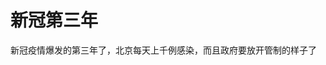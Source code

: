 # 新冠第三年

新冠疫情爆发的第三年了，北京每天上千例感染，而且政府要放开管制的样子了


<ImgView title="北京疫情" url="https://4.z.wiki/autoupload/20221207/r6EV.972X1170-IMG_9056.JPG" />

<ImgView title="北京疫情" url="https://4.z.wiki/autoupload/20221207/9k8h.1080X1516-IMG_9055.JPG" />

